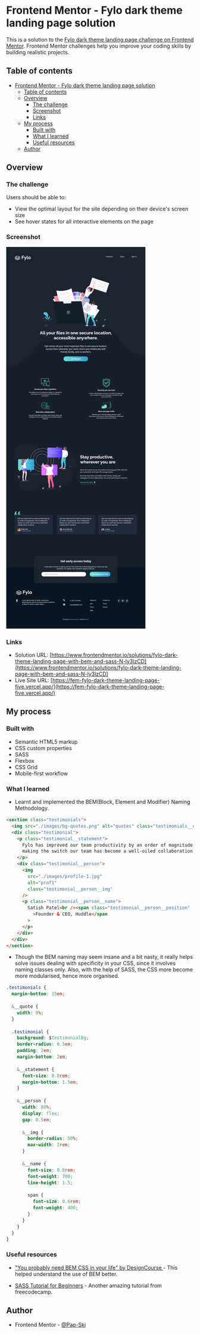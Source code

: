 # Frontend Mentor - Fylo dark theme landing page solution

This is a solution to the [Fylo dark theme landing page challenge on Frontend Mentor](https://www.frontendmentor.io/challenges/fylo-dark-theme-landing-page-5ca5f2d21e82137ec91a50fd). Frontend Mentor challenges help you improve your coding skills by building realistic projects.

## Table of contents

- [Frontend Mentor - Fylo dark theme landing page solution](#frontend-mentor---fylo-dark-theme-landing-page-solution)
  - [Table of contents](#table-of-contents)
  - [Overview](#overview)
    - [The challenge](#the-challenge)
    - [Screenshot](#screenshot)
    - [Links](#links)
  - [My process](#my-process)
    - [Built with](#built-with)
    - [What I learned](#what-i-learned)
    - [Useful resources](#useful-resources)
  - [Author](#author)

## Overview

### The challenge

Users should be able to:

- View the optimal layout for the site depending on their device's screen size
- See hover states for all interactive elements on the page

### Screenshot

![](./screenshot.jpg)

### Links

- Solution URL: [https://www.frontendmentor.io/solutions/fylo-dark-theme-landing-page-with-bem-and-sass-N-ly3lzCD](https://www.frontendmentor.io/solutions/fylo-dark-theme-landing-page-with-bem-and-sass-N-ly3lzCD)
- Live Site URL: [https://fem-fylo-dark-theme-landing-page-five.vercel.app/](https://fem-fylo-dark-theme-landing-page-five.vercel.app/)

## My process

### Built with

- Semantic HTML5 markup
- CSS custom properties
- SASS
- Flexbox
- CSS Grid
- Mobile-first workflow

### What I learned

- Learnt and implemented the BEM(Block, Element and Modifier) Naming Methodology.

```html
<section class="testimonials">
  <img src="./images/bg-quotes.png" alt="quotes" class="testimonials__quote" />
  <div class="testimonial">
    <p class="testimonial__statement">
      Fylo has improved our team productivity by an order of magnitude. Since
      making the switch our team has become a well-oiled collaboration machine.
    </p>
    <div class="testimonial__person">
      <img
        src="./images/profile-1.jpg"
        alt="prof1"
        class="testimonial__person__img"
      />
      <p class="testimonial__person__name">
        Satish Patel<br /><span class="testimonial__person__position"
          >Founder & CEO, Huddle</span
        >
      </p>
    </div>
  </div>
</section>
```

- Though the BEM naming may seem insane and a bit nasty, it really helps solve issues dealing with specificity in your CSS, since it involves naming classes only. Also, with the help of SASS, the CSS more become more modularised, hence more organised.

```css
.testimonials {
  margin-bottom: 15em;

  &__quote {
    width: 8%;
  }

  .testimonial {
    background: $testimonialBg;
    border-radius: 0.5em;
    padding: 2em;
    margin-bottom: 2em;

    &__statement {
      font-size: 0.8rem;
      margin-bottom: 1.5em;
    }

    &__person {
      width: 80%;
      display: flex;
      gap: 0.5em;

      &__img {
        border-radius: 50%;
        max-width: 2rem;
      }

      &__name {
        font-size: 0.8rem;
        font-weight: 700;
        line-height: 1.5;

        span {
          font-size: 0.6rem;
          font-weight: 400;
        }
      }
    }
  }
}
```

### Useful resources

- ["You probably need BEM CSS in your life" by DesignCourse ](https://www.youtube.com/watch?v=er1JEDuPbZQ) - This helped understand the use of BEM better.

- [SASS Tutorial for Beginners](https://www.youtube.com/watch?v=_a5j7KoflTs) - Another amazing tutorial from freecodecamp.

## Author

- Frontend Mentor - [@Pap-Ski](https://www.frontendmentor.io/profile/Pap-Ski)
